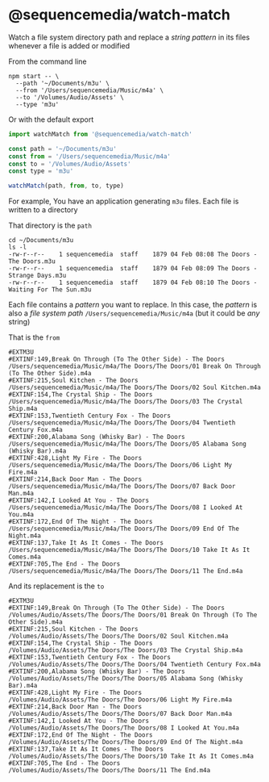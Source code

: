# @sequencemedia/watch-match

Watch a file system directory path and replace a _string pattern_ in its files whenever a file is added or modified

From the command line

```shell
npm start -- \
  --path '~/Documents/m3u' \
  --from '/Users/sequencemedia/Music/m4a' \
  --to '/Volumes/Audio/Assets' \
  --type 'm3u'
```

Or with the default export

```javascript
import watchMatch from '@sequencemedia/watch-match'

const path = '~/Documents/m3u'
const from = '/Users/sequencemedia/Music/m4a'
const to = '/Volumes/Audio/Assets'
const type = 'm3u'

watchMatch(path, from, to, type)
```

For example, You have an application generating `m3u` files. Each file is written to a directory

That directory is the `path`

```shell
cd ~/Documents/m3u
ls -l
-rw-r--r--    1 sequencemedia  staff    1879 04 Feb 08:08 The Doors - The Doors.m3u
-rw-r--r--    1 sequencemedia  staff    1879 04 Feb 08:09 The Doors - Strange Days.m3u
-rw-r--r--    1 sequencemedia  staff    1879 04 Feb 08:10 The Doors - Waiting For The Sun.m3u
```

Each file contains a _pattern_ you want to replace. In this case, the _pattern_ is also a _file system path_ `/Users/sequencemedia/Music/m4a` (but it could be _any_ string)

That is the `from`

```
#EXTM3U
#EXTINF:149,Break On Through (To The Other Side) - The Doors
/Users/sequencemedia/Music/m4a/The Doors/The Doors/01 Break On Through (To The Other Side).m4a
#EXTINF:215,Soul Kitchen - The Doors
/Users/sequencemedia/Music/m4a/The Doors/The Doors/02 Soul Kitchen.m4a
#EXTINF:154,The Crystal Ship - The Doors
/Users/sequencemedia/Music/m4a/The Doors/The Doors/03 The Crystal Ship.m4a
#EXTINF:153,Twentieth Century Fox - The Doors
/Users/sequencemedia/Music/m4a/The Doors/The Doors/04 Twentieth Century Fox.m4a
#EXTINF:200,Alabama Song (Whisky Bar) - The Doors
/Users/sequencemedia/Music/m4a/The Doors/The Doors/05 Alabama Song (Whisky Bar).m4a
#EXTINF:428,Light My Fire - The Doors
/Users/sequencemedia/Music/m4a/The Doors/The Doors/06 Light My Fire.m4a
#EXTINF:214,Back Door Man - The Doors
/Users/sequencemedia/Music/m4a/The Doors/The Doors/07 Back Door Man.m4a
#EXTINF:142,I Looked At You - The Doors
/Users/sequencemedia/Music/m4a/The Doors/The Doors/08 I Looked At You.m4a
#EXTINF:172,End Of The Night - The Doors
/Users/sequencemedia/Music/m4a/The Doors/The Doors/09 End Of The Night.m4a
#EXTINF:137,Take It As It Comes - The Doors
/Users/sequencemedia/Music/m4a/The Doors/The Doors/10 Take It As It Comes.m4a
#EXTINF:705,The End - The Doors
/Users/sequencemedia/Music/m4a/The Doors/The Doors/11 The End.m4a
```

And its replacement is the `to`

```
#EXTM3U
#EXTINF:149,Break On Through (To The Other Side) - The Doors
/Volumes/Audio/Assets/The Doors/The Doors/01 Break On Through (To The Other Side).m4a
#EXTINF:215,Soul Kitchen - The Doors
/Volumes/Audio/Assets/The Doors/The Doors/02 Soul Kitchen.m4a
#EXTINF:154,The Crystal Ship - The Doors
/Volumes/Audio/Assets/The Doors/The Doors/03 The Crystal Ship.m4a
#EXTINF:153,Twentieth Century Fox - The Doors
/Volumes/Audio/Assets/The Doors/The Doors/04 Twentieth Century Fox.m4a
#EXTINF:200,Alabama Song (Whisky Bar) - The Doors
/Volumes/Audio/Assets/The Doors/The Doors/05 Alabama Song (Whisky Bar).m4a
#EXTINF:428,Light My Fire - The Doors
/Volumes/Audio/Assets/The Doors/The Doors/06 Light My Fire.m4a
#EXTINF:214,Back Door Man - The Doors
/Volumes/Audio/Assets/The Doors/The Doors/07 Back Door Man.m4a
#EXTINF:142,I Looked At You - The Doors
/Volumes/Audio/Assets/The Doors/The Doors/08 I Looked At You.m4a
#EXTINF:172,End Of The Night - The Doors
/Volumes/Audio/Assets/The Doors/The Doors/09 End Of The Night.m4a
#EXTINF:137,Take It As It Comes - The Doors
/Volumes/Audio/Assets/The Doors/The Doors/10 Take It As It Comes.m4a
#EXTINF:705,The End - The Doors
/Volumes/Audio/Assets/The Doors/The Doors/11 The End.m4a
```
